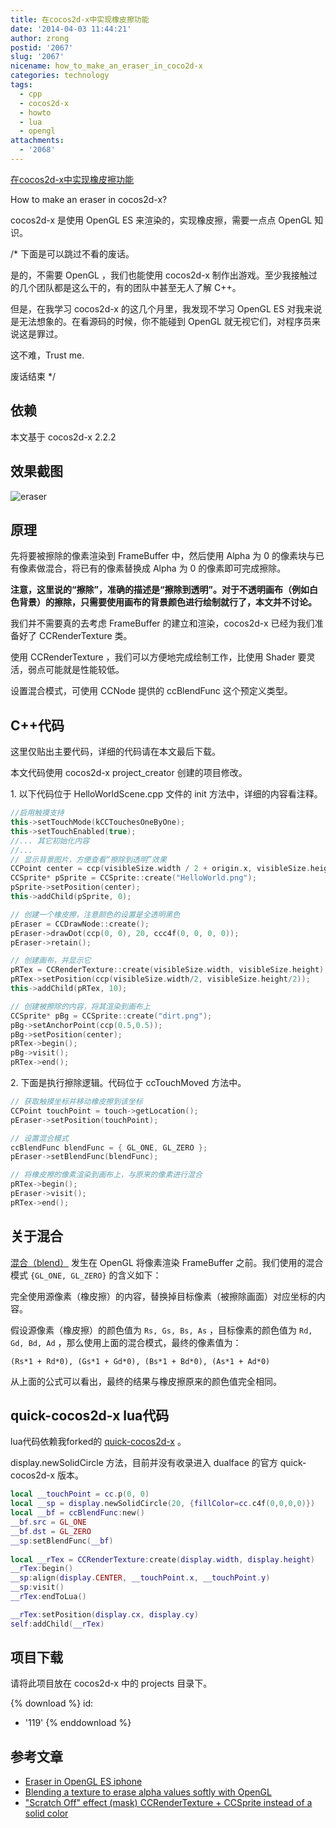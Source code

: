 ```yaml
---
title: 在cocos2d-x中实现橡皮擦功能
date: '2014-04-03 11:44:21'
author: zrong
postid: '2067'
slug: '2067'
nicename: how_to_make_an_eraser_in_coco2d-x
categories: technology
tags:
  - cpp
  - cocos2d-x
  - howto
  - lua
  - opengl
attachments:
  - '2068'
---
```


[在cocos2d-x中实现橡皮擦功能](https://blog.zengrong.net/post/2067.html)

How to make an eraser in cocos2d-x?

cocos2d-x 是使用 OpenGL ES 来渲染的，实现橡皮擦，需要一点点 OpenGL 知识。

/\* 下面是可以跳过不看的废话。

是的，不需要 OpenGL ，我们也能使用 cocos2d-x 制作出游戏。至少我接触过的几个团队都是这么干的，有的团队中甚至无人了解 C++。

但是，在我学习 cocos2d-x 的这几个月里，我发现不学习 OpenGL ES 对我来说是无法想象的。在看源码的时候，你不能碰到 OpenGL 就无视它们，对程序员来说这是罪过。

这不难，Trust me.

废话结束 \*/

## 依赖

本文基于 cocos2d-x 2.2.2

## 效果截图

![eraser][51]

## 原理

先将要被擦除的像素渲染到 FrameBuffer 中，然后使用 Alpha 为 0 的像素块与已有像素做混合，将已有的像素替换成 Alpha 为 0 的像素即可完成擦除。<!--more-->

**注意，这里说的“擦除”，准确的描述是“擦除到透明”。对于不透明画布（例如白色背景）的擦除，只需要使用画布的背景颜色进行绘制就行了，本文并不讨论。**

我们并不需要真的去考虑 FrameBuffer 的建立和渲染，cocos2d-x 已经为我们准备好了 CCRenderTexture 类。

使用 CCRenderTexture ，我们可以方便地完成绘制工作，比使用 Shader 要灵活，弱点可能就是性能较低。

设置混合模式，可使用 CCNode 提供的 ccBlendFunc 这个预定义类型。

## C++代码

这里仅贴出主要代码，详细的代码请在本文最后下载。

本文代码使用 cocos2d-x project\_creator 创建的项目修改。

1\. 以下代码位于 HelloWorldScene.cpp 文件的 init 方法中，详细的内容看注释。

``` c++
//启用触摸支持
this->setTouchMode(kCCTouchesOneByOne);
this->setTouchEnabled(true);
//... 其它初始化内容
//...
// 显示背景图片，方便查看“擦除到透明”效果
CCPoint center = ccp(visibleSize.width / 2 + origin.x, visibleSize.height / 2 + origin.y);
CCSprite* pSprite = CCSprite::create("HelloWorld.png");
pSprite->setPosition(center);
this->addChild(pSprite, 0);

// 创建一个橡皮擦，注意颜色的设置是全透明黑色
pEraser = CCDrawNode::create();
pEraser->drawDot(ccp(0, 0), 20, ccc4f(0, 0, 0, 0));
pEraser->retain();

// 创建画布，并显示它
pRTex = CCRenderTexture::create(visibleSize.width, visibleSize.height);
pRTex->setPosition(ccp(visibleSize.width/2, visibleSize.height/2));
this->addChild(pRTex, 10);

// 创建被擦除的内容，将其渲染到画布上
CCSprite* pBg = CCSprite::create("dirt.png");
pBg->setAnchorPoint(ccp(0.5,0.5));
pBg->setPosition(center);
pRTex->begin();
pBg->visit();
pRTex->end();
```

2\. 下面是执行擦除逻辑。代码位于 ccTouchMoved 方法中。

``` c++
// 获取触摸坐标并移动橡皮擦到该坐标
CCPoint touchPoint = touch->getLocation();
pEraser->setPosition(touchPoint);

// 设置混合模式
ccBlendFunc blendFunc = { GL_ONE, GL_ZERO };
pEraser->setBlendFunc(blendFunc);

// 将橡皮擦的像素渲染到画布上，与原来的像素进行混合
pRTex->begin();
pEraser->visit();
pRTex->end();
```
	
## 关于混合

[混合（blend）][1] 发生在 OpenGL 将像素渲染 FrameBuffer 之前。我们使用的混合模式 `{GL_ONE, GL_ZERO}` 的含义如下：

完全使用源像素（橡皮擦）的内容，替换掉目标像素（被擦除画面）对应坐标的内容。

假设源像素（橡皮擦）的颜色值为 `Rs, Gs, Bs, As` ，目标像素的颜色值为 `Rd, Gd, Bd, Ad` ，那么使用上面的混合模式，最终的像素值为：

    (Rs*1 + Rd*0), (Gs*1 + Gd*0), (Bs*1 + Bd*0), (As*1 + Ad*0)

从上面的公式可以看出，最终的结果与橡皮擦原来的颜色值完全相同。

## quick-cocos2d-x lua代码

lua代码依赖我forked的 [quick-cocos2d-x][2] 。

display.newSolidCircle 方法，目前并没有收录进入 dualface 的官方 quick-cocos2d-x 版本。

``` lua
local __touchPoint = cc.p(0, 0)
local __sp = display.newSolidCircle(20, {fillColor=cc.c4f(0,0,0,0)})
local __bf = ccBlendFunc:new()
__bf.src = GL_ONE
__bf.dst = GL_ZERO
__sp:setBlendFunc(__bf)
	
local __rTex = CCRenderTexture:create(display.width, display.height)
__rTex:begin()
__sp:align(display.CENTER, __touchPoint.x, __touchPoint.y)
__sp:visit()
__rTex:endToLua()

__rTex:setPosition(display.cx, display.cy)
self:addChild(__rTex)
```

## 项目下载

请将此项目放在 cocos2d-x 中的 projects 目录下。

{% download %}
id:
  - '119'
{% enddownload %}

## 参考文章

* [Eraser in OpenGL ES iphone][11]
* [Blending a texture to erase alpha values softly with OpenGL][12]
* ["Scratch Off" effect (mask) CCRenderTexture + CCSprite instead of a solid color][13]

[1]: http://www.khronos.org/opengles/sdk/docs/man/xhtml/glBlendFunc.xml
[2]: https://github.com/zrong/quick-cocos2d-x
[11]: http://stackoverflow.com/questions/3439616/eraser-in-opengl-es-iphone
[12]: http://stackoverflow.com/questions/4074955/blending-a-texture-to-erase-alpha-values-softly-with-opengl
[13]: www.cocos2d-iphone.org/forums/topic/scratch-off-effect-mask-ccrendertexture-ccsprite-instead-of-a-solid-color/
[51]: /uploads/2014/04/eraser.png
